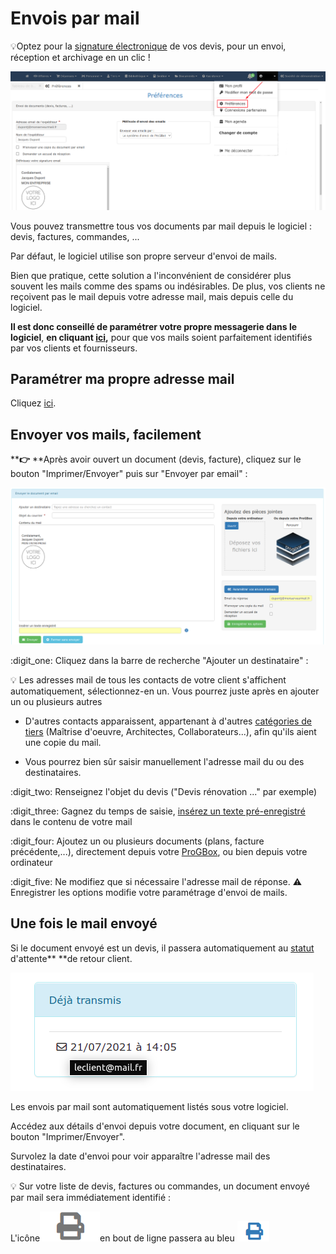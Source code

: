 # Envois par mail

:bulb:Optez pour la [signature électronique](../../../les-plus-du-logiciel/signature-electronique/) de vos devis, pour un envoi, réception et archivage en un clic !



![](../../../.gitbook/assets/screenshot-222-.png)



Vous pouvez transmettre tous vos documents par mail depuis le logiciel : devis, factures, commandes, ...

Par défaut, le logiciel utilise son propre serveur d'envoi de mails.

Bien que pratique, cette solution a l'inconvénient de considérer plus souvent les mails comme des spams ou indésirables. De plus, vos clients ne reçoivent pas le mail depuis votre adresse mail, mais depuis celle du logiciel.

**Il est donc conseillé de paramétrer votre propre messagerie dans le logiciel**, **en cliquant **[**ici**](parametrer-ma-propre-adresse-mail.md)**,** pour que vos mails soient parfaitement identifiés par vos clients et fournisseurs.

## **Paramétrer ma propre adresse mail**

Cliquez [ici](parametrer-ma-propre-adresse-mail.md).

## **Envoyer vos mails, facilement**

****:point_right:** **Après avoir ouvert un document (devis, facture), cliquez sur le bouton "Imprimer/Envoyer" puis sur "Envoyer par email" :

![](../../../.gitbook/assets/screenshot-224a-.png)



:digit_one: Cliquez dans la barre de recherche "Ajouter un destinataire" :

:bulb: Les adresses mail de tous les contacts de votre client s'affichent automatiquement, sélectionnez-en un. Vous pourrez juste après en ajouter un ou plusieurs autres

*   D'autres contacts apparaissent, appartenant à d'autres [catégories de tiers](../../../pour-aller-plus-loin/les-tiers/categories-et-groupes-de-tiers.md) (Maîtrise d'oeuvre, Architectes, Collaborateurs...), afin qu'ils aient une copie du mail.


*   Vous pourrez bien sûr saisir manuellement l'adresse mail du ou des destinataires.



:digit_two: Renseignez l'objet du devis ("Devis rénovation ..." par exemple)

:digit_three: Gagnez du temps de saisie, [insérez un texte pré-enregistré](../../../les-plus-du-logiciel/bibliotheque-de-textes.md) dans le contenu de votre mail

:digit_four: Ajoutez un ou plusieurs documents (plans, facture précédente,...), directement depuis votre [ProGBox](../../../les-plus-du-logiciel/progbox-archivage-de-documents.md), ou bien depuis votre ordinateur

:digit_five: Ne modifiez que si nécessaire l'adresse mail de réponse. :warning: Enregistrer les options modifie votre paramétrage d'envoi de mails.



## **Une fois le mail envoyé**

Si le document envoyé est un devis, il passera automatiquement au [statut](../../../pour-aller-plus-loin/les-devis/statut-des-devis.md) d'attente** **de retour client.

![](../../../.gitbook/assets/screenshot-70-.png)

Les envois par mail sont automatiquement listés sous votre logiciel.

Accédez aux détails d'envoi depuis votre document, en cliquant sur le bouton "Imprimer/Envoyer".

Survolez la date d'envoi pour voir apparaître l'adresse mail des destinataires.



:bulb: Sur votre liste de devis, factures ou commandes, un document envoyé par mail sera immédiatement identifié :  

L'icône![](../../../.gitbook/assets/screenshot-185a-.png)en bout de ligne passera au bleu ![](../../../.gitbook/assets/screenshot-211-.png) 
